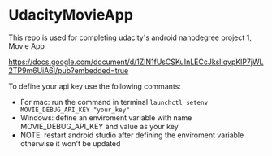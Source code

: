 # UdacityMovieApp
This repo is used for completing udacity's android nanodegree project 1, Movie App

https://docs.google.com/document/d/1ZlN1fUsCSKuInLECcJkslIqvpKlP7jWL2TP9m6UiA6I/pub?embedded=true

To define your api key use the following commants:
  - For mac: run the command in terminal `launchctl setenv MOVIE_DEBUG_API_KEY "your_key"`
  - Windows: define an enviroment variable with name MOVIE_DEBUG_API_KEY and value as your key
  - NOTE: restart android studio after defining the enviroment variable otherwise it won't be updated
